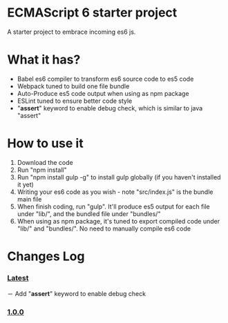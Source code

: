 # ECMAScript 6 starter project

A starter project to embrace incoming es6 js.

# What it has?

- Babel es6 compiler to transform es6 source code to es5 code
- Webpack tuned to build one file bundle
- Auto-Produce es5 code output when using as npm package
- ESLint tuned to ensure better code style
- "__assert__" keyword to enable debug check, which is similar to java "assert"

# How to use it

1. Download the code
2. Run "npm install"
3. Run "npm install gulp -g" to install gulp globally (if you haven't installed it yet)
3. Writing your es6 code as you wish - note "src/index.js" is the bundle main file
4. When finish coding, run "gulp". It'll produce es5 output for each file under "lib/", and the bundled file under "bundles/"
5. When using as npm package, it's tuned to export compiled code under "lib/" and "bundles/". No need to manually compile es6 code

# Changes Log

### [Latest](https://github.com/adventure-yunfei/es6-starter-project/compare/1.0.0...master)

－ Add "__assert__" keyword to enable debug check

### [1.0.0](https://github.com/adventure-yunfei/es6-starter-project/tree/1.0.0)
